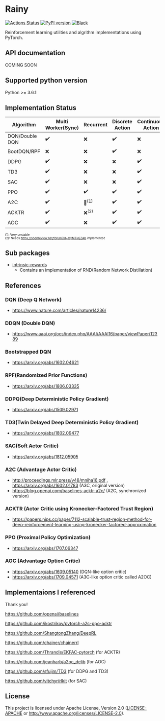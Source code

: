# Rainy
[![Actions Status](https://github.com/kngwyu/Rainy/workflows/Tests/badge.svg)](https://github.com/kngwyu/Rainy/actions)
[![PyPI version](https://img.shields.io/pypi/v/Rainy?style=flat-square)](https://pypi.org/project/rainy/)
[![Black](https://img.shields.io/badge/code%20style-black-000.svg)](https://github.com/psf/black)

Reinforcement learning utilities and algrithm implementations using PyTorch.

## API documentation
COMING SOON

## Supported python version
Python >= 3.6.1

## Implementation Status

|**Algorithm** |**Multi Worker(Sync)**|**Recurrent**                     |**Discrete Action** |**Continuous Action**|**MPI support**   |
| ------------ | -------------------- | -------------------------------- | ------------------ | ------------------- | ---------------- |
|DQN/Double DQN|:heavy_check_mark:    |:x:                               |:heavy_check_mark:  |:x:                  |:x:               |
|BootDQN/RPF   |:x:                   |:x:                               |:heavy_check_mark:  |:x:                  |:x:               |
|DDPG          |:heavy_check_mark:    |:x:                               |:x:                 |:heavy_check_mark:   |:x:               |
|TD3           |:heavy_check_mark:    |:x:                               |:x:                 |:heavy_check_mark:   |:x:               |
|SAC           |:heavy_check_mark:    |:x:                               |:x:                 |:heavy_check_mark:   |:x:               |
|PPO           |:heavy_check_mark:    |:heavy_check_mark:                |:heavy_check_mark:  |:heavy_check_mark:   |:heavy_check_mark:|
|A2C           |:heavy_check_mark:    |:small_red_triangle:<sup>(1)</sup>|:heavy_check_mark:  |:heavy_check_mark:   |:x:               |
|ACKTR         |:heavy_check_mark:    |:x:<sup>(2)</sup>                 |:heavy_check_mark:  |:heavy_check_mark:   |:x:               |
|AOC           |:heavy_check_mark:    |:x:                               |:heavy_check_mark:  |:heavy_check_mark:   |:x:               |

<sup><sup>(1): Very unstable </sup></sup><br>
<sup><sup>(2): Needs https://openreview.net/forum?id=HyMTkQZAb implemented </sup></sup><br>

## Sub packages

- [intrinsic-rewards](https://github.com/kngwyu/intrinsic-rewards)
  - Contains an implementation of RND(Random Network Distillation)

## References

### DQN (Deep Q Network)
- https://www.nature.com/articles/nature14236/

### DDQN (Double DQN)
- https://www.aaai.org/ocs/index.php/AAAI/AAAI16/paper/viewPaper/12389

### Bootstrapped DQN
- https://arxiv.org/abs/1602.04621

### RPF(Randomized Prior Functions)
- https://arxiv.org/abs/1806.03335

### DDPQ(Deep Deterministic Policy Gradient)
- https://arxiv.org/abs/1509.02971

### TD3(Twin Delayed Deep Deterministic Policy Gradient)
- https://arxiv.org/abs/1802.09477

### SAC(Soft Actor Critic)
- https://arxiv.org/abs/1812.05905

### A2C (Advantage Actor Critic)
- http://proceedings.mlr.press/v48/mniha16.pdf , https://arxiv.org/abs/1602.01783 (A3C, original version)
- https://blog.openai.com/baselines-acktr-a2c/ (A2C, synchronized version)

### ACKTR (Actor Critic using Kronecker-Factored Trust Region)
- https://papers.nips.cc/paper/7112-scalable-trust-region-method-for-deep-reinforcement-learning-using-kronecker-factored-approximation

### PPO (Proximal Policy Optimization)
- https://arxiv.org/abs/1707.06347

### AOC (Advantage Option Critic)
- https://arxiv.org/abs/1609.05140 (DQN-like option critic)
- https://arxiv.org/abs/1709.04571 (A3C-like option critic called A2OC)

## Implementaions I referenced
Thank you!

https://github.com/openai/baselines

https://github.com/ikostrikov/pytorch-a2c-ppo-acktr

https://github.com/ShangtongZhang/DeepRL

https://github.com/chainer/chainerrl

https://github.com/Thrandis/EKFAC-pytorch (for ACKTR)

https://github.com/jeanharb/a2oc_delib (for AOC)

https://github.com/sfujim/TD3 (for DDPG and TD3)

https://github.com/vitchyr/rlkit (for SAC)

## License
This project is licensed under Apache License, Version 2.0
([LICENSE-APACHE](LICENSE) or http://www.apache.org/licenses/LICENSE-2.0).



